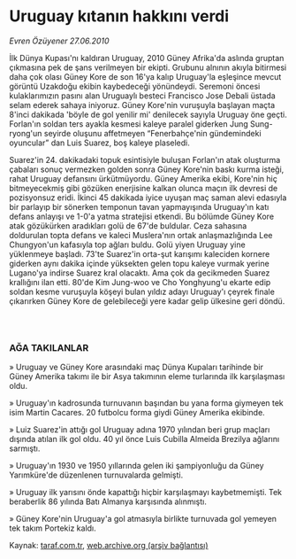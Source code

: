 # Uruguay kıtanın hakkını verdi

*Evren Özüyener 27.06.2010*

<div class="yazi"><p>İlk Dünya Kupası'nı kaldıran Uruguay, 2010 Güney Afrika'da aslında gruptan çıkmasına pek de şans verilmeyen bir ekipti. Grubunu alnının akıyla bitirmesi daha çok olası Güney Kore de son 16'ya kalıp Uruguay'la eşleşince mevcut görüntü Uzakdoğu ekibin kaybedeceği yönündeydi. Seremoni öncesi kulaklarımızın pasını alan Uruguaylı besteci Francisco Jose Debali üstada selam ederek sahaya iniyoruz. Güney Kore'nin vuruşuyla başlayan maçta 8'inci dakikada 'böyle de gol yenilir mi' denilecek sayıyla Uruguay öne geçti. Forlan'ın soldan ters ayakla kesmesi kaleye paralel giderken Jung Sung-ryong'un seyirde oluşunu affetmeyen “Fenerbahçe'nin gündemindeki oyuncular” dan Luis Suarez, boş kaleye plaseledi.</p>
<p>Suarez'in 24. dakikadaki topuk esintisiyle buluşan Forlan'ın atak oluşturma çabaları sonuç vermezken golden sonra Güney Kore'nin baskı kurma isteği, rahat Uruguay defansını ürkütmüyordu. Güney Amerika ekibi, Kore'nin hiç bitmeyecekmiş gibi gözüken enerjisine kalkan olunca maçın ilk devresi de pozisyonsuz eridi. İkinci 45 dakikada iyice uyuşan maç saman alevi edasıyla bir parlayıp bir sönerken temponun tavan yapmayışında Uruguay'ın katı defans anlayışı ve 1-0'a yatma stratejisi etkendi. Bu bölümde Güney Kore atak gözükürken aradıkları golü de 67'de buldular. Ceza sahasına doldurulan topta defans ve kaleci Muslera'nın ortak anlaşmazlığında Lee Chungyon'un kafasıyla top ağları buldu. Golü yiyen Uruguay yine yüklenmeye başladı. 73'te Suarez'in orta-şut karışımı kaleciden kornere giderken aynı dakika içinde yüksekten gelen topu kaleye vurmak yerine Lugano'ya indirse Suarez kral olacaktı. Ama çok da gecikmeden Suarez krallığını ilan etti. 80'de Kim Jung-woo ve Cho Yonghyung'u ekarte edip soldan kesme vuruşuyla köşeyi bulan yıldız adayı Uruguay'ı çeyrek finale çıkarırken Güney Kore de gelebileceği yere kadar gelip ülkesine geri döndü.</p>
<h3> </h3>
<h3>AĞA TAKILANLAR</h3>
<p>» Uruguay ve Güney Kore arasındaki maç Dünya Kupaları tarihinde bir Güney Amerika takımı ile bir Asya takımının eleme turlarında ilk karşılaşması oldu.</p>
<p>» Uruguay'ın kadrosunda turnuvanın başından bu yana forma giymeyen tek isim Martin Cacares. 20 futbolcu forma giydi Güney Amerika ekibinde.</p>
<p>» Luiz Suarez'in attığı gol Uruguay adına 1970 yılından beri grup maçları dışında atılan ilk gol oldu. 40 yıl önce Luis Cubilla Almeida Brezilya ağlarını sarmıştı.</p>
<p>» Uruguay'ın 1930 ve 1950 yıllarında gelen iki şampiyonluğu da Güney Yarımküre'de düzenlenen turnuvalarda gelmişti.</p>
<p>» Uruguay ilk yarısını önde kapattığı hiçbir karşılaşmayı kaybetmemişti. Tek beraberlik 86 yılında Batı Almanya karşısında alınmıştı.</p>
<p>» Güney Kore'nin Uruguay'a gol atmasıyla birlikte turnuvada gol yemeyen tek takım Portekiz kaldı.</p></div>

Kaynak: [taraf.com.tr](http://www.taraf.com.tr:80/evren-ozuyener/makale-uruguay-kitanin-hakkini-verdi.htm), [web.archive.org (arşiv bağlantısı)](http://web.archive.org/web/20100822002137/http://www.taraf.com.tr:80/evren-ozuyener/makale-uruguay-kitanin-hakkini-verdi.htm)
